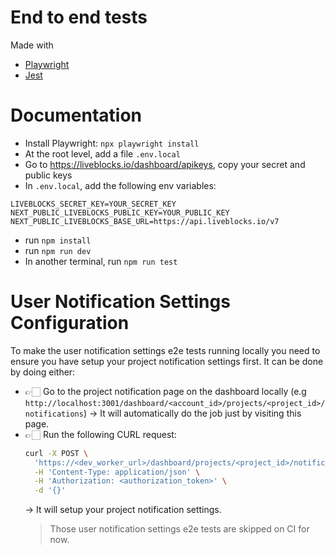 # End to end tests

Made with

- [Playwright](https://playwright.dev/)
- [Jest](https://jestjs.io/)

# Documentation

- Install Playwright: `npx playwright install`
- At the root level, add a file `.env.local`
- Go to https://liveblocks.io/dashboard/apikeys, copy your secret and public
  keys
- In `.env.local`, add the following env variables:

```dotenv
LIVEBLOCKS_SECRET_KEY=YOUR_SECRET_KEY
NEXT_PUBLIC_LIVEBLOCKS_PUBLIC_KEY=YOUR_PUBLIC_KEY
NEXT_PUBLIC_LIVEBLOCKS_BASE_URL=https://api.liveblocks.io/v7
```

- run `npm install`
- run `npm run dev`
- In another terminal, run `npm run test`

# User Notification Settings Configuration

To make the user notification settings e2e tests running locally you need to
ensure you have setup your project notification settings first. It can be done
by doing either:

- 👉🏻 Go to the project notification page on the dashboard locally (e.g
  `http://localhost:3001/dashboard/<account_id>/projects/<project_id>/notifications`)
  → It will automatically do the job just by visiting this page.
- 👉🏻 Run the following CURL request:
  ```sh
  curl -X POST \
    'https://<dev_worker_url>/dashboard/projects/<project_id>/notification-settings/setup' \
    -H 'Content-Type: application/json' \
    -H 'Authorization: <authorization_token>' \
    -d '{}'
  ```
  → It will setup your project notification settings.
  > Those user notification settings e2e tests are skipped on CI for now.
